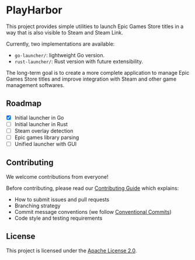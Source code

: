 # PlayHarbor

This project provides simple utilities to launch Epic Games Store titles
in a way that is also visible to Steam and Steam Link.

Currently, two implementations are available:
- `go-launcher/`: lightweight Go version.
- `rust-launcher/`: Rust version with future extensibility.

The long-term goal is to create a more complete application
to manage Epic Games Store titles and improve integration with Steam and other game
management softwares.

## Roadmap
- [x] Initial launcher in Go
- [ ] Initial launcher in Rust
- [ ] Steam overlay detection
- [ ] Epic games library parsing
- [ ] Unified launcher with GUI

## Contributing

We welcome contributions from everyone!

Before contributing, please read our [Contributing Guide](CONTRIBUTING.md) which explains:
- How to submit issues and pull requests
- Branching strategy
- Commit message conventions (we follow [Conventional Commits](https://www.conventionalcommits.org/en/v1.0.0/))
- Code style and testing requirements

## License
This project is licensed under the [Apache License 2.0](LICENSE).
